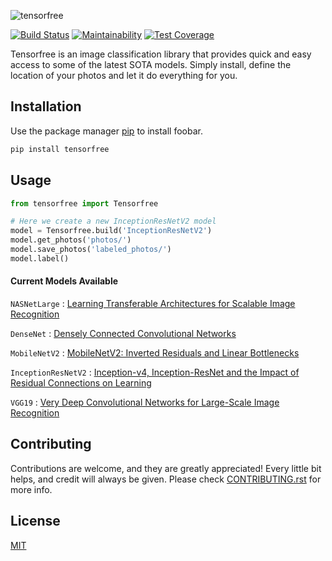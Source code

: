 ![tensorfree](http://asmithcreations.com/tensorfree.png)

[![Build Status](https://travis-ci.com/andrew-alm/tensorfree.svg?branch=master)](https://travis-ci.com/andrew-alm/tensorfree)
[![Maintainability](https://api.codeclimate.com/v1/badges/119b0928e6f2a18b0c01/maintainability)](https://codeclimate.com/github/andrew-alm/tensorfree/maintainability)
[![Test Coverage](https://api.codeclimate.com/v1/badges/119b0928e6f2a18b0c01/test_coverage)](https://codeclimate.com/github/andrew-alm/tensorfree/test_coverage)

Tensorfree is an image classification library that provides quick and easy access to some of the latest SOTA models. Simply install, define the location of your photos and let it do everything for you.

## Installation

Use the package manager [pip](https://pip.pypa.io/en/stable/) to install foobar.

```bash
pip install tensorfree
```

## Usage

```python
from tensorfree import Tensorfree

# Here we create a new InceptionResNetV2 model
model = Tensorfree.build('InceptionResNetV2')
model.get_photos('photos/')
model.save_photos('labeled_photos/')
model.label()
```

#### Current Models Available

`NASNetLarge` : [Learning Transferable Architectures for Scalable Image Recognition](https://arxiv.org/abs/1707.07012)

`DenseNet` : [Densely Connected Convolutional Networks](https://arxiv.org/abs/1608.06993)

`MobileNetV2` : [MobileNetV2: Inverted Residuals and Linear Bottlenecks](https://arxiv.org/abs/1801.04381)

`InceptionResNetV2` : [Inception-v4, Inception-ResNet and the Impact of Residual Connections on Learning](https://arxiv.org/abs/1602.07261)

`VGG19` : [Very Deep Convolutional Networks for Large-Scale Image Recognition](https://arxiv.org/abs/1409.1556)

## Contributing
Contributions are welcome, and they are greatly appreciated! Every little bit helps, and credit will always be given. Please check [CONTRIBUTING.rst](https://github.com/andrew-alm/tensorfree/blob/master/CONTRIBUTING.rst) for more info.

## License
[MIT](https://choosealicense.com/licenses/mit/)


